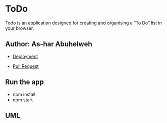 # ToDo


Todo is an application designed for creating and organising a “To Do” list in your browser.

## Author: As-har Abuhelweh

* [Deployment]()

* [Pull Request]()


## Run the app
* npm install
* npm start

## UML


![]()
